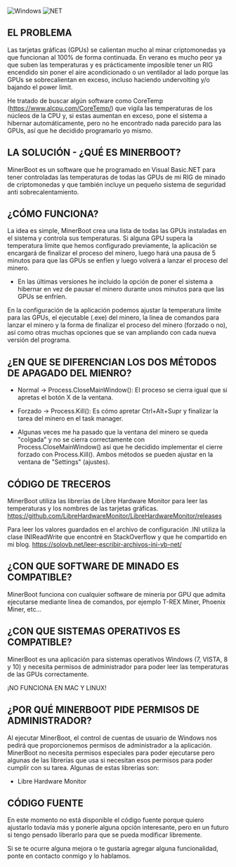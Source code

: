 <img alt="Windows" src="https://img.shields.io/badge/-Windows-0078D6?style=flat&logo=windows&logoColor=white"/> <img alt="NET" src="https://img.shields.io/badge/-Visual%20Basic-blue?style=flat&logo=.net&logoColor=white"/>




EL PROBLEMA
------------------
Las tarjetas gráficas (GPUs) se calientan mucho al minar criptomonedas ya que funcionan al 100% de forma continuada. En verano es mucho peor ya que suben las temperaturas y es prácticamente imposible tener un RIG encendido sin poner el aire acondicionado o un ventilador al lado porque las GPUs se sobrecalientan en exceso, incluso haciendo undervolting y/o bajando el power limit.

He tratado de buscar algún software como CoreTemp (https://www.alcpu.com/CoreTemp/) que vigila las temperaturas de los núcleos de la CPU y, si estas aumentan en exceso, pone el sistema a hibernar automáticamente, pero no he encontrado nada parecido para las GPUs, así que he decidido programarlo yo mismo.


LA SOLUCIÓN - ¿QUÉ ES MINERBOOT?
--------------------------------
MinerBoot es un software que he programado en Visual Basic.NET para tener controladas las temperaturas de todas las GPUs de mi RIG de minado de criptomonedas y que también incluye un pequeño sistema de seguridad anti sobrecalentamiento.


¿CÓMO FUNCIONA?
---------------
La idea es simple, MinerBoot crea una lista de todas las GPUs instaladas en el sistema y controla sus temperaturas. Si alguna GPU supera la temperatura límite que hemos configurado previamente, la aplicación se encargará de finalizar el proceso del minero, luego hará una pausa de 5 minutos para que las GPUs se enfíen y luego volverá a lanzar el proceso del minero.

* En las últimas versiones he incluido la opción de poner el sistema a hibernar en vez de pausar el minero durante unos minutos para que las GPUs se enfríen.

En la configuración de la aplicación podemos ajustar la temperatura límite para las GPUs, el ejecutable (.exe) del minero, la linea de comandos para lanzar el minero
y la forma de finalizar el proceso del minero (forzado o no), así como otras muchas opciones que se van ampliando con cada nueva versión del programa. 


¿EN QUE SE DIFERENCIAN LOS DOS MÉTODOS DE APAGADO DEL MIENRO?
-------------------------------------------------------------
- Normal  -> Process.CloseMainWindow(): El proceso se cierra igual que si apretas el botón X de la ventana.

- Forzado -> Process.Kill(): Es cómo apretar Ctrl+Alt+Supr y finalizar la tarea del minero en el task manager.

* Algunas veces me ha pasado que la ventana del minero se queda "colgada" y no se cierra correctamente con Process.CloseMainWindow() así que he decidido implementar el cierre forzado con Process.Kill(). Ambos métodos se pueden ajustar en la ventana de "Settings" (ajustes).


CÓDIGO DE TRECEROS
------------------
MinerBoot utiliza las librerías de Libre Hardware Monitor para leer las temperaturas y los nombres de las tarjetas gráficas.
https://github.com/LibreHardwareMonitor/LibreHardwareMonitor/releases

Para leer los valores guardados en el archivo de configuración .INI utiliza la clase INIReadWrite que encontré en StackOverflow y que he compartido en mi blog.
https://solovb.net/leer-escribir-archivos-ini-vb-net/


¿CON QUE SOFTWARE DE MINADO ES COMPATIBLE?
------------------------------------------
MinerBoot funciona con cualquier software de minería por GPU que admita ejecutarse mediante línea de comandos, por ejemplo T-REX Miner, Phoenix Miner, etc...


¿CON QUE SISTEMAS OPERATIVOS ES COMPATIBLE?
------------------------------------------
MinerBoot es una aplicación para sistemas operativos Windows (7, VISTA, 8 y 10) y necesita permisos de administrador para poder leer las temperaturas de las GPUs correctamente.

¡NO FUNCIONA EN MAC Y LINUX!


¿POR QUÉ MINERBOOT PIDE PERMISOS DE ADMINISTRADOR?
--------------------------------------------------
Al ejecutar MinerBoot, el control de cuentas de usuario de Windows nos pedirá que proporcionemos permisos de administrador a la aplicación. MinerBoot no necesita permisos especiales para poder ejecutarse pero algunas de las librerías que usa si necesitan esos permisos para poder cumplir con su tarea. Algunas de estas librerías son:

- Libre Hardware Monitor


CÓDIGO FUENTE
-------------
En este momento no está disponible el código fuente porque quiero ajustarlo todavía más y ponerle alguna opción interesante, pero en un futuro si tengo pensado liberarlo para que se pueda modificar libremente.

Si se te ocurre alguna mejora o te gustaría agregar alguna funcionalidad, ponte en contacto conmigo y lo hablamos. 
